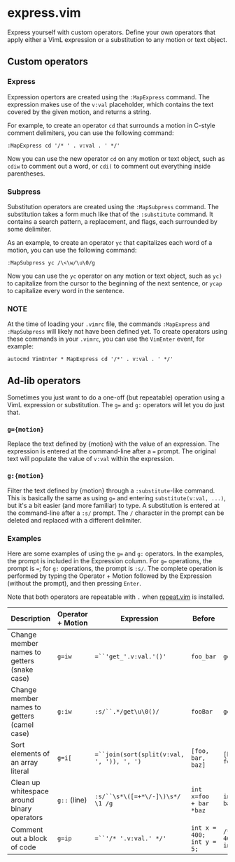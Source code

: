 express.vim
===========

Express yourself with custom operators. Define your own operators that apply
either a VimL expression or a substitution to any motion or text object.

Custom operators
----------------

### Express

Expression opertors are created using the `:MapExpress` command. The expression
makes use of the `v:val` placeholder, which contains the text covered by the
given motion, and returns a string.

For example, to create an operator `cd` that surrounds a motion in C-style
comment delimiters, you can use the following command:

    :MapExpress cd '/* ' . v:val . ' */'

Now you can use the new operator `cd` on any motion or text object, such as
`cdiw` to comment out a word, or `cdi(` to comment out everything inside
parentheses.

### Subpress

Substitution operators are created using the `:MapSubpress` command. The
substitution takes a form much like that of the `:substitute` command. It
contains a search pattern, a replacement, and flags, each surrounded by some
delimiter.

As an example, to create an operator `yc` that capitalizes each word of a
motion, you can use the following command:

    :MapSubpress yc /\<\w/\u\0/g

Now you can use the `yc` operator on any motion or text object, such as `yc)`
to capitalize from the cursor to the beginning of the next sentence, or `ycap`
to capitalize every word in the sentence.

### NOTE

At the time of loading your `.vimrc` file, the commands `:MapExpress` and
`:MapSubpress` will likely not have been defined yet. To create operators using
these commands in your `.vimrc`, you can use the `VimEnter` event, for example:

    autocmd VimEnter * MapExpress cd '/*' . v:val . ' */'

Ad-lib operators
----------------

Sometimes you just want to do a one-off (but repeatable) operation using a VimL
expression or substitution. The `g=` and `g:` operators will let you do just
that.

### `g={motion}`

Replace the text defined by {motion} with the value of an expression. The
expression is entered at the command-line after a `=` prompt. The original text
will populate the value of `v:val` within the expression.

### `g:{motion}`

Filter the text defined by {motion} through a `:substitute`-like command. This
is basically the same as using `g=` and entering `substitute(v:val, ...)`, but
it's a bit easier (and more familiar) to type. A substitution is entered at the
command-line after a `:s/` prompt. The `/` character in the prompt can be
deleted and replaced with a different delimiter.

### Examples

Here are some examples of using the `g=` and `g:` operators. In the examples,
the prompt is included in the Expression column. For `g=` operations, the
prompt is `=`; for `g:` operations, the prompt is `:s/`. The complete operation
is performed by typing the Operator + Motion followed by the Expression
(without the prompt), and then pressing `Enter`.

Note that both operators are repeatable with `.` when [repeat.vim][1] is
installed.

Description | Operator + Motion | Expression | Before | After
--- | --- | --- | --- | ---
Change member names to getters (snake case) | `g=iw` | `=``'get_'.v:val.'()'` | `foo_bar` | `get_foo_bar()`
Change member names to getters (camel case) | `g:iw` | `:s/``.*/get\u\0()/` | `fooBar` | `getFooBar()`
Sort elements of an array literal | `g=i[` | `=``join(sort(split(v:val, ', ')), ', ')` | `[foo, bar, baz]` | `[bar, baz, foo]`
Clean up whitespace around binary operators | `g::` (line) | `:s/``\s*\([=+*\/-]\)\s*/ \1 /g` | `int x=foo   + bar *baz` | `int x = foo + bar * baz`
Comment out a block of code | `g=ip` | `=``'/* '.v:val.' */'` | `int x = 400;`<br/>`int y = 5;` | `/* int x = 400;`<br/>`int y = 5; */`

  [1]: https://github.com/tpope/vim-repeat
